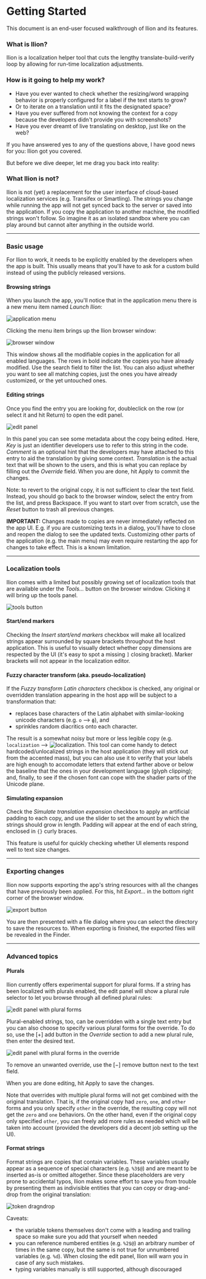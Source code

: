 # Getting Started

This document is an end-user focused walkthrough of Ilion and its features.

### What is Ilion?

Ilion is a localization helper tool that cuts the lengthy translate-build-verify loop by allowing for run-time localization adjustments. 

### How is it going to help my work?

- Have you ever wanted to check whether the resizing/word wrapping behavior is properly configured for a label if the text starts to grow? 
- Or to iterate on a translation until it fits the designated space? 
- Have you ever suffered from not knowing the context for a copy because the developers didn't provide you with screenshots? 
- Have you ever dreamt of live translating on desktop, just like on the web?

If you have answered yes to any of the questions above, I have good news for you: Ilion got you covered.

But before we dive deeper, let me drag you back into reality:

### What Ilion is not?

Ilion is not (yet) a replacement for the user interface of cloud-based localization services (e.g. Transifex or Smartling). The strings you change while running the app will not get synced back to the server or saved into the application. If you copy the application to another machine, the modified strings won't follow. So imagine it as an isolated sandbox where you can play around but cannot alter anything in the outside world.

---

### Basic usage

For Ilion to work, it needs to be explicitly enabled by the developers when the app is built. This usually means that you'll have to ask for a custom build instead of using the publicly released versions.

#### Browsing strings

When you launch the app, you'll notice that in the application menu there is a new menu item named _Launch Ilion_:

![application menu](app_menu.png)

Clicking the menu item brings up the Ilion browser window:

![browser window](browser.png)

This window shows all the modifiable copies in the application for all enabled languages. The rows in bold indicate the copies you have already modified. Use the search field to filter the list. You can also adjust whether you want to see all matching copies, just the ones you have already customized, or the yet untouched ones.

#### Editing strings

Once you find the entry you are looking for, doubleclick on the row (or select it and hit Return) to open the edit panel.

![edit panel](edit_panel_simple.png)

In this panel you can see some metadata about the copy being edited. Here, _Key_ is just an identifier developers use to refer to this string in the code. _Comment_ is an optional hint that the developers may have attached to this entry to aid the translation by giving some context. _Translation_ is the actual text that will be shown to the users, and this is what you can replace by filling out the _Override_ field. When you are done, hit Apply to commit the changes.

Note: to revert to the original copy, it is not sufficient to clear the text field. Instead, you should go back to the browser window, select the entry from the list, and press Backspace. If you want to start over from scratch, use the _Reset_ button to trash all previous changes.

**IMPORTANT:** Changes made to copies are never immediately reflected on the app UI. E.g. if you are customizing texts in a dialog, you'll have to close and reopen the dialog to see the updated texts. Customizing other parts of the application (e.g. the main menu) may even require restarting the app for changes to take effect. This is a known limitation.

---

### Localization tools

Ilion comes with a limited but possibly growing set of localization tools that are available under the _Tools..._ button on the browser window. Clicking it will bring up the tools panel.

![tools button](tools_button.png)

#### Start/end markers

Checking the _Insert start/end markers_ checkbox will make all localized strings appear surrounded by square brackets throughout the host application. This is useful to visually detect whether copy dimensions are respected by the UI (it's easy to spot a missing `]` closing bracket). Marker brackets will not appear in the localization editor.

#### Fuzzy character transform (aka. pseudo-localization)

If the _Fuzzy transform Latin characters_ checkbox is checked, any original or overridden translation appearing in the host app will be subject to a transformation that:

- replaces base characters of the Latin alphabet with similar-looking unicode characters (e.g. `o` --> `ф`), and
- sprinkles random diacritics onto each character.

The result is a somewhat noisy but more or less legible copy (e.g. `localization` --> ![localization](pseudo_localization.png). This tool can come handy to detect hardcoded/unlocalized strings in the host application (they will stick out from the accented mass), but you can also use it to verify that your labels are high enough to accomodate letters that extend farther above or below the baseline that the ones in your development language (glyph clipping); and, finally, to see if the chosen font can cope with the shadier parts of the Unicode plane.

#### Simulating expansion

Check the _Simulate translation expansion_ checkbox to apply an artificial padding to each copy, and use the slider to set the amount by which the strings should grow in length. Padding will appear at the end of each string, enclosed in `{}` curly braces.

This feature is useful for quickly checking whether UI elements respond well to text size changes.

---

### Exporting changes

Ilion now supports exporting the app's string resources with all the changes that have previously been applied. For this, hit _Export..._ in the bottom right corner of the browser window.

![export button](export_button.png)

You are then presented with a file dialog where you can select the directory to save the resources to. When exporting is finished, the exported files will be revealed in the Finder.

---

### Advanced topics

#### Plurals

Ilion currently offers experimental support for plural forms. If a string has been localized with plurals enabled, the edit panel will show a plural rule selector to let you browse through all defined plural rules:

![edit panel with plural forms](edit_panel_plurals_source.png)

Plural-enabled strings, too, can be overridden with a single text entry but you can also choose to specify various plural forms for the override. To do so, use the [+] add button in the _Override_ section to add a new plural rule, then enter the desired text. 

![edit panel with plural forms in the override](edit_panel_plurals_override.png)

To remove an unwanted override, use the [&minus;] remove button next to the text field.

When you are done editing, hit Apply to save the changes. 

Note that overrides with multiple plural forms will not get combined with the original translation. That is, if the original copy had `zero`, `one`, and `other` forms and you only specify `other` in the override, the resulting copy will not get the `zero` and `one` behaviors. On the other hand, even if the original copy only specified `other`, you can freely add more rules as needed which will be taken into account (provided the developers did a decent job setting up the UI).

#### Format strings

Format strings are copies that contain variables. These variables usually appear as a sequence of special characters (e.g. `%3$@`) and are meant to be inserted as-is or omitted altogether. Since these placeholders are very prone to accidental typos, Ilion makes some effort to save you from trouble by presenting them as indivisible entities that you can copy or drag-and-drop from the original translation:

![token dragndrop](token_dnd.png)

Caveats:

- the variable tokens themselves don't come with a leading and trailing space so make sure you add that yourself when needed
- you can reference numbered entities (e.g. `%2$@`) an arbitrary number of times in the same copy, but the same is not true for unnumbered variables (e.g. `%d`). When closing the edit panel, Ilion will warn you in case of any such mistakes.
- typing variables manually is still supported, although discouraged

